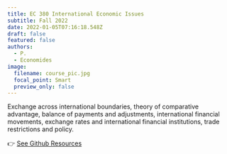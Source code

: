 ```yaml
---
title: EC 380 International Economic Issues
subtitle: Fall 2022
date: 2022-01-05T07:16:18.548Z
draft: false
featured: false
authors:
  - P.
  - Economides
image:
  filename: course_pic.jpg
  focal_point: Smart
  preview_only: false
---
```


Exchange across international boundaries, theory of comparative advantage, balance of payments and adjustments, international financial movements, exchange rates and international financial institutions, trade restrictions and policy.

👉 [See Github Resources](https://github.com/peconomi/EC380_International)
